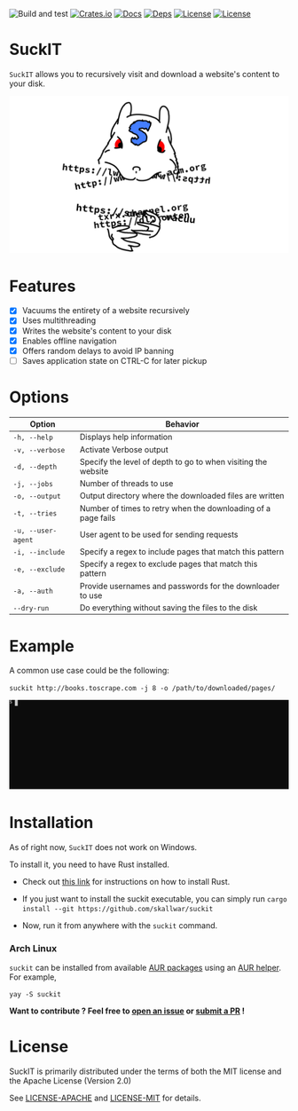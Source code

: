 ![Build and test](https://github.com/Skallwar/suckit/workflows/Build%20and%20test/badge.svg)
[![Crates.io](https://img.shields.io/crates/v/suckit.svg)](https://crates.io/crates/suckit)
[![Docs](https://docs.rs/suckit/badge.svg)](https://docs.rs/suckit)
[![Deps](https://deps.rs/repo/github/Skallwar/suckit/status.svg)](https://deps.rs/repo/github/Skallwar/suckit)
[![License](https://img.shields.io/badge/License-Apache%202.0-blue.svg)](https://opensource.org/licenses/Apache-2.0)
[![License](https://img.shields.io/badge/License-MIT-yellow.svg)](https://opensource.org/licenses/MIT)

# SuckIT

`SuckIT` allows you to recursively visit and download a website's content to
your disk.

![SuckIT Logo](media/suckit_logo.png)

# Features

* [x] Vacuums the entirety of a website recursively
* [x] Uses multithreading
* [x] Writes the website's content to your disk
* [x] Enables offline navigation
* [x] Offers random delays to avoid IP banning
* [ ] Saves application state on CTRL-C for later pickup

# Options

|Option|Behavior|
|---|---|
|`-h, --help`|Displays help information|
|`-v, --verbose`|Activate Verbose output|
|`-d, --depth`|Specify the level of depth to go to when visiting the website|
|`-j, --jobs`|Number of threads to use|
|`-o, --output`|Output directory where the downloaded files are written|
|`-t, --tries`|Number of times to retry when the downloading of a page fails|
|`-u, --user-agent`|User agent to be used for sending requests|
|`-i, --include`|Specify a regex to include pages that match this pattern|
|`-e, --exclude`|Specify a regex to exclude pages that match this pattern|
|`-a, --auth`|Provide usernames and passwords for the downloader to use|
|`--dry-run`|Do everything without saving the files to the disk|

# Example

A common use case could be the following:

`suckit http://books.toscrape.com -j 8 -o /path/to/downloaded/pages/`

![asciicast](media/suckit-100cols-15rows.svg)

# Installation

As of right now, `SuckIT` does not work on Windows.

To install it, you need to have Rust installed.

* Check out [this link](https://www.rust-lang.org/learn/get-started) for
instructions on how to install Rust.

* If you just want to install the suckit executable, you can simply run
`cargo install --git https://github.com/skallwar/suckit`

* Now, run it from anywhere with the `suckit` command.

### Arch Linux

`suckit` can be installed from available [AUR packages](https://aur.archlinux.org/packages/?O=0&SeB=b&K=suckit&outdated=&SB=n&SO=a&PP=50&do_Search=Go) using an [AUR helper](https://wiki.archlinux.org/index.php/AUR_helpers). For example,

```
yay -S suckit
```

__Want to contribute ? Feel free to
[open an issue](https://github.com/Skallwar/suckit/issues/new) or
[submit a PR](https://github.com/Skallwar/suckit/compare) !__

# License

SuckIT is primarily distributed under the terms of both the MIT license
and the Apache License (Version 2.0)

See [LICENSE-APACHE](LICENSE-APACHE) and [LICENSE-MIT](LICENSE-MIT) for details.
